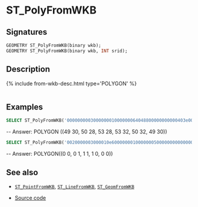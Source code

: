 # ST_PolyFromWKB

## Signatures

```sql
GEOMETRY ST_PolyFromWKB(binary wkb);
GEOMETRY ST_PolyFromWKB(binary wkb, INT srid);
```

## Description

{% include from-wkb-desc.html type='POLYGON' %}
```{include} sfs-1-2-1.md
```

## Examples

```sql
SELECT ST_PolyFromWKB('000000000300000001000000064048800000000000403e0000000000004049000000000000403c000000000000404a800000000000403c000000000000404a8000000000004040000000000000404900000000000040400000000000004048800000000000403e000000000000');
```
-- Answer: POLYGON ((49 30, 50 28, 53 28, 53 32, 50 32, 49 30))

```sql
SELECT ST_PolyFromWKB('0020000003000010e600000001000000050000000000000000000000000000000000000000000000003ff00000000000003ff00000000000003ff00000000000003ff0000000000000000000000000000000000000000000000000000000000000', 2154);
```
-- Answer: POLYGON((0 0, 0 1, 1 1, 1 0, 0 0))


## See also

* [`ST_PointFromWKB`](../ST_PointFromWKB), [`ST_LineFromWKB`](../ST_LineFromWKB), [`ST_GeomFromWKB`](../ST_GeomFromWKB)

* <a href="https://github.com/orbisgis/h2gis/blob/master/h2gis-functions/src/main/java/org/h2gis/functions/spatial/convert/ST_PolyFromWKB.java" target="_blank">Source code</a>
